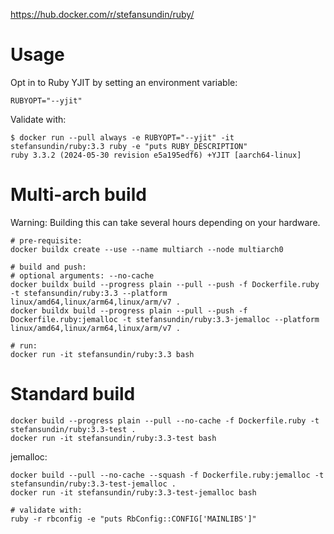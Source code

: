 https://hub.docker.com/r/stefansundin/ruby/

# Usage

Opt in to Ruby YJIT by setting an environment variable:

```
RUBYOPT="--yjit"
```

Validate with:

```shell
$ docker run --pull always -e RUBYOPT="--yjit" -it stefansundin/ruby:3.3 ruby -e "puts RUBY_DESCRIPTION"
ruby 3.3.2 (2024-05-30 revision e5a195edf6) +YJIT [aarch64-linux]
```

# Multi-arch build

Warning: Building this can take several hours depending on your hardware.

```shell
# pre-requisite:
docker buildx create --use --name multiarch --node multiarch0

# build and push:
# optional arguments: --no-cache
docker buildx build --progress plain --pull --push -f Dockerfile.ruby -t stefansundin/ruby:3.3 --platform linux/amd64,linux/arm64,linux/arm/v7 .
docker buildx build --progress plain --pull --push -f Dockerfile.ruby:jemalloc -t stefansundin/ruby:3.3-jemalloc --platform linux/amd64,linux/arm64,linux/arm/v7 .

# run:
docker run -it stefansundin/ruby:3.3 bash
```

# Standard build

```shell
docker build --progress plain --pull --no-cache -f Dockerfile.ruby -t stefansundin/ruby:3.3-test .
docker run -it stefansundin/ruby:3.3-test bash
```

jemalloc:

```shell
docker build --pull --no-cache --squash -f Dockerfile.ruby:jemalloc -t stefansundin/ruby:3.3-test-jemalloc .
docker run -it stefansundin/ruby:3.3-test-jemalloc bash

# validate with:
ruby -r rbconfig -e "puts RbConfig::CONFIG['MAINLIBS']"
```
